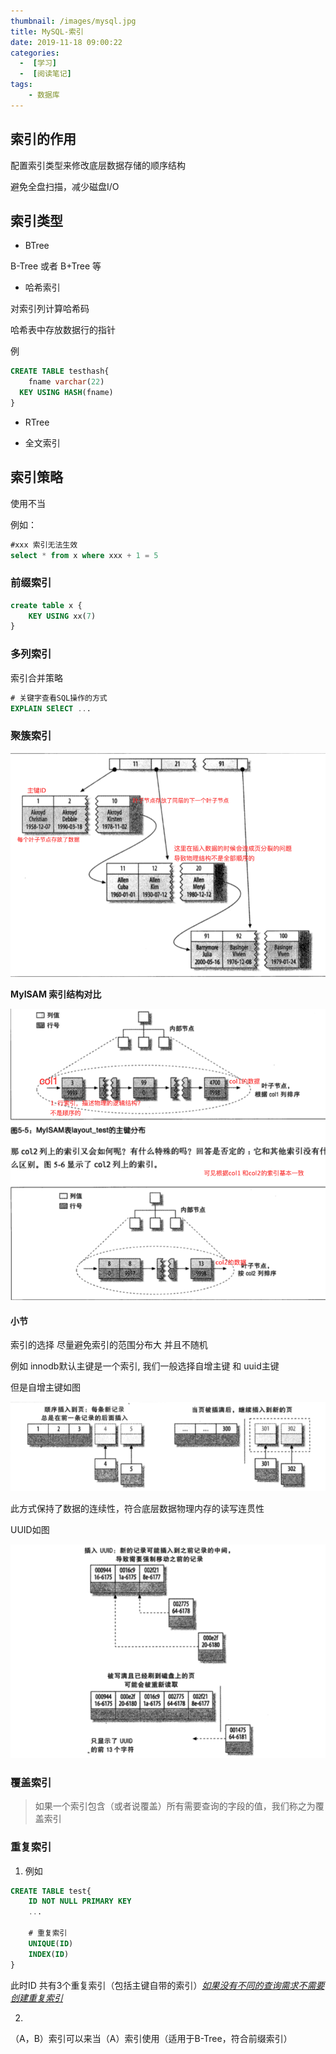 ```yaml
---
thumbnail: /images/mysql.jpg
title: MySQL-索引
date: 2019-11-18 09:00:22
categories:
  -  [学习]
  -  [阅读笔记]
tags:
	- 数据库
---
```




## 索引的作用

配置索引类型来修改底层数据存储的顺序结构

避免全盘扫描，减少磁盘I/O

<!--more-->

## 索引类型

- BTree

B-Tree 或者 B+Tree 等

[^策略]: 从最左列开始排序，可以将选择性最高的列放在前面



- 哈希索引

对索引列计算哈希码

哈希表中存放数据行的指针

例

```sql
CREATE TABLE testhash{
	fname varchar(22)
  KEY USING HASH(fname)
}
```

- RTree

- 全文索引

## 索引策略

使用不当

例如：

```sql
#xxx 索引无法生效
select * from x where xxx + 1 = 5

```

### 前缀索引

```sql
create table x {
	KEY USING xx(7)
}
```

### 多列索引

索引合并策略

```sql
# 关键字查看SQL操作的方式
EXPLAIN SElECT ...
```

### 聚簇索引



![innodb聚簇索引](MySQL-索引/image-20191118104533078.jpg)



**MyISAM 索引结构对比**

![image-20191118110843794](MySQL-索引/image-20191118110843794.jpg)





#### 小节

索引的选择 尽量避免索引的范围分布大 并且不随机

例如 innodb默认主键是一个索引, 我们一般选择自增主键 和 uuid主键

但是自增主键如图

![image-20191118184709198](MySQL-索引/image-20191118184709198.jpg)

此方式保持了数据的连续性，符合底层数据物理内存的读写连贯性



UUID如图

![image-20191118184835205](MySQL-索引/image-20191118184835205.jpg)

### 覆盖索引

> 如果一个索引包含（或者说覆盖）所有需要查询的字段的值，我们称之为覆盖索引



### 重复索引

1. 例如

```sql
CREATE TABLE test{
	ID NOT NULL PRIMARY KEY
	...
	
	# 重复索引
	UNIQUE(ID)
	INDEX(ID)
}
```

此时ID 共有3个重复索引（包括主键自带的索引）<u>*如果没有不同的查询需求不需要创建重复索引*</u>

2. 

（A，B）索引可以来当（A）索引使用（适用于B-Tree，符合前缀索引）